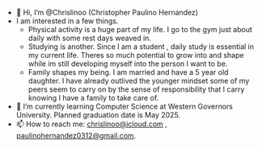 - 👋 Hi, I’m @Chrislinoo (Christopher Paulino Hernandez)
- I am interested in a few things. 
  - Physical activity is a huge part of my life. I go to the gym just about daily with some rest days weaved in.
  - Studying is another. Since I am a student , daily study is essential in my current life. Theres so much potential to grow into
  and shape while im still developing myself into the person I want to be.
  - Family shapes my being. I am married and have a 5 year old daughter. I have already outlived the younger mindset some of my peers seem to carry on by the sense of 
  responsibility that I carry knowing I have a family to take care of.
- 🌱 I’m currently learning Computer Science at Western Governors University. Planned graduation date is May 2025.
- 📫 How to reach me: chrislinoo@icloud.com , paulinohernandez0312@gmail.com.

<!---
Chrislinoo/Chrislinoo is a ✨ special ✨ repository because its `README.md` (this file) appears on your GitHub profile.
You can click the Preview link to take a look at your changes.
--->
